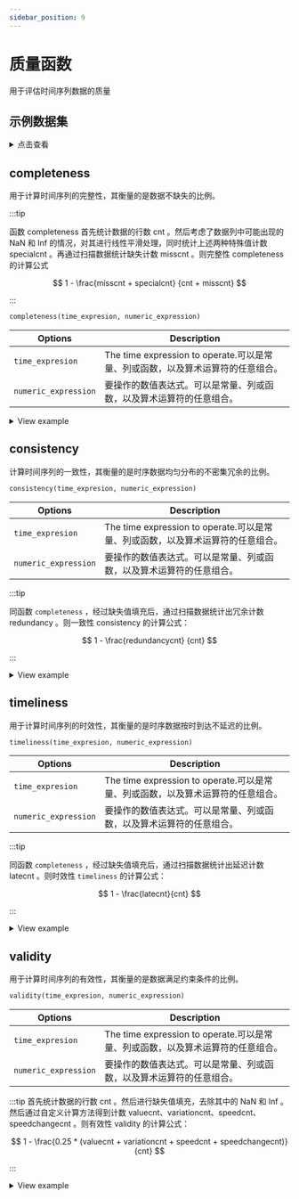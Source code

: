 ```yaml
---
sidebar_position: 9
---
```


# 质量函数

用于评估时间序列数据的质量

## 示例数据集

<details>
  <summary>点击查看</summary>

```sql {1-3}
CREATE TABLE wzz(value double);
INSERT wzz VALUES (1,  12.34), (3, 34.54 ), (4, 1.43), (6, 14.03), (10, 12.30), (13, 11.54), (14,  112.20), (16, 14.44), (18,  134.02), (19, 116.34), (22, 1234.45),  (24,10.36), (26, 124.21),  (31, 6.34), (33, acos(12345));
SELECT * FROM wzz;
+-------------------------------+---------+
| time                          | value   |
+-------------------------------+---------+
| 1970-01-01T00:00:00.000000001 | 12.34   |
| 1970-01-01T00:00:00.000000003 | 34.54   |
| 1970-01-01T00:00:00.000000004 | 1.43    |
| 1970-01-01T00:00:00.000000006 | 14.03   |
| 1970-01-01T00:00:00.000000010 | 12.3    |
| 1970-01-01T00:00:00.000000013 | 11.54   |
| 1970-01-01T00:00:00.000000014 | 112.2   |
| 1970-01-01T00:00:00.000000016 | 14.44   |
| 1970-01-01T00:00:00.000000018 | 134.02  |
| 1970-01-01T00:00:00.000000019 | 116.34  |
| 1970-01-01T00:00:00.000000022 | 1234.45 |
| 1970-01-01T00:00:00.000000024 | 10.36   |
| 1970-01-01T00:00:00.000000026 | 124.21  |
| 1970-01-01T00:00:00.000000031 | 6.34    |
| 1970-01-01T00:00:00.000000033 | NaN     |
+-------------------------------+---------+
```

</details>

## completeness

用于计算时间序列的完整性，其衡量的是数据不缺失的比例。

:::tip

函数 completeness 首先统计数据的行数 cnt 。然后考虑了数据列中可能出现的 NaN 和 Inf 的情况，对其进行线性平滑处理，同时统计上述两种特殊值计数 specialcnt 。再通过扫描数据统计缺失计数 misscnt 。则完整性 completeness 的计算公式

$$
1 - \frac{misscnt + specialcnt} {cnt + misscnt}
$$

:::

```sql
completeness(time_expresion, numeric_expression)
```

| Options              | Description                                                             |
| -------------------- | ----------------------------------------------------------------------- |
| `time_expresion`     | The time expression to operate.可以是常量、列或函数，以及算术运算符的任意组合。 |
| `numeric_expression` | 要操作的数值表达式。可以是常量、列或函数，以及算术运算符的任意组合。                                      |

<details>
  <summary>View example</summary>

以下示例使用本文开始的 [示例数据集](#示例数据集)

**查询时序数据的完整性：**

```sql {1}
SELECT completeness(time, value) FROM wzz;
+----------------------------------+
| completeness(wzz.time,wzz.value) |
+----------------------------------+
| 0.8235294117647058               |
+----------------------------------+
```

</details>

## consistency

计算时间序列的一致性，其衡量的是时序数据均匀分布的不密集冗余的比例。

```sql
consistency(time_expresion, numeric_expression)
```

| Options              | Description                                                             |
| -------------------- | ----------------------------------------------------------------------- |
| `time_expresion`     | The time expression to operate.可以是常量、列或函数，以及算术运算符的任意组合。 |
| `numeric_expression` | 要操作的数值表达式。可以是常量、列或函数，以及算术运算符的任意组合。                                      |

:::tip

同函数 `completeness` ，经过缺失值填充后，通过扫描数据统计出冗余计数 redundancy 。则一致性 consistency 的计算公式：

$$
1 - \frac{redundancycnt} {cnt}
$$

:::

<details>
  <summary>View example</summary>

以下示例使用本文开始的[示例数据集](#示例数据集)

```sql {1}
SELECT consistency(time, value) FROM wzz;
+---------------------------------+
| consistency(wzz.time,wzz.value) |
+---------------------------------+
| 0.8666666666666667              |
+---------------------------------+
```

</details>

## timeliness

用于计算时间序列的时效性，其衡量的是时序数据按时到达不延迟的比例。

```sql
timeliness(time_expresion, numeric_expression)
```

| Options              | Description                                                             |
| -------------------- | ----------------------------------------------------------------------- |
| `time_expresion`     | The time expression to operate.可以是常量、列或函数，以及算术运算符的任意组合。 |
| `numeric_expression` | 要操作的数值表达式。可以是常量、列或函数，以及算术运算符的任意组合。                                      |

:::tip

同函数 `completeness` ，经过缺失值填充后，通过扫描数据统计出延迟计数 latecnt 。则时效性 `timeliness` 的计算公式：

$$
1 - \frac{latecnt}{cnt}
$$

:::

<details>
  <summary>View example</summary>

以下示例使用本文开始的[示例数据集](#示例数据集)

```sql {1}
SELECT timeliness(time, value) FROM wzz;
+--------------------------------+
| timeliness(wzz.time,wzz.value) |
+--------------------------------+
| 0.9333333333333333             |
+--------------------------------+
```

</details>

## validity

用于计算时间序列的有效性，其衡量的是数据满足约束条件的比例。

```sql
validity(time_expresion, numeric_expression)
```

| Options              | Description                                                             |
| -------------------- | ----------------------------------------------------------------------- |
| `time_expresion`     | The time expression to operate.可以是常量、列或函数，以及算术运算符的任意组合。 |
| `numeric_expression` | 要操作的数值表达式。可以是常量、列或函数，以及算术运算符的任意组合。                                      |

:::tip
首先统计数据的行数 cnt 。然后进行缺失值填充，去除其中的 NaN 和 Inf 。然后通过自定义计算方法得到计数 valuecnt、variationcnt、speedcnt、speedchangecnt 。则有效性 validity 的计算公式：

$$
1 - \frac{0.25 * (valuecnt + variationcnt + speedcnt + speedchangecnt)}{cnt}
$$

:::

<details>
  <summary>View example</summary>

以下示例使用本文开始的[示例数据集](#示例数据集)

```sql {1}
SELECT validity(time, value) FROM wzz;
+------------------------------+
| validity(wzz.time,wzz.value) |
+------------------------------+
| 0.8                          |
+------------------------------+
```

</details>
